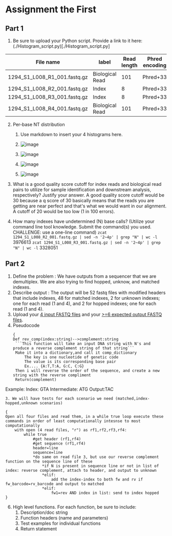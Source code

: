 # Assignment the First

## Part 1
1. Be sure to upload your Python script. Provide a link to it here: (./Histogram_script.py)[./Histogram_script.py]

| File name | label | Read length | Phred encoding |
|---|---|---|---|
| 1294_S1_L008_R1_001.fastq.gz | Biological Read | 101 | Phred+33 |
| 1294_S1_L008_R2_001.fastq.gz | Index | 8 | Phred+33 |
| 1294_S1_L008_R3_001.fastq.gz | Index | 8 | Phred+33 |
| 1294_S1_L008_R4_001.fastq.gz | Biological Read | 101 | Phred+33 |

2. Per-base NT distribution
    1. Use markdown to insert your 4 histograms here.
    2. ![image](https://github.com/sydneycham/Demultiplexing/assets/115667425/702084fb-b66e-4879-83ee-a5e12e74581d)

    3. ![image](https://github.com/sydneycham/Demultiplexing/assets/115667425/488d8f24-ac40-484c-bef2-65b6c12123e2)
    4. ![image](https://github.com/sydneycham/Demultiplexing/assets/115667425/7211a962-c38f-4e0e-ab2c-e87598fb4266)
    5. ![image](https://github.com/sydneycham/Demultiplexing/assets/115667425/f74b5587-93f0-4c8e-8174-5a4343cdcda4)

3. What is a good quality score cutoff for index reads and biological read pairs to utilize for sample identification and downstream analysis, respectively? Justify your answer.
   A good quality score cutoff would be 30 because a q score of 30 basically means that the reads you are getting are near perfect and that's what we would want in our alignment. A cutoff of 20 would be too low (1 in 100 errors). 

4. How many indexes have undetermined (N) base calls? (Utilize your command line tool knowledge. Submit the command(s) you used. CHALLENGE: use a one-line command)
```zcat 1294_S1_L008_R2_001.fastq.gz | sed -n '2~4p' | grep "N" | wc -l```
3976613
```zcat 1294_S1_L008_R3_001.fastq.gz | sed -n '2~4p' | grep "N" | wc -l```
3328051


    
## Part 2
1. Define the problem : We have outputs from a sequencer that we are demultiplex. We are also trying to find hopped, unknow, and matched indexes.
2. Describe output : The output will be 52 fastq files with modified headers that include indexes, 48 for matched indexes, 2 for unknown indexes; one for each read (1 and 4), and 2 for hopped indexes; one for each read (1 and 4). 
3. Upload your [4 input FASTQ files](../TEST-input_FASTQ) and your [>=6 expected output FASTQ files](../TEST-output_FASTQ).
4. Pseudocode
   ```
   {
   Def rev_comp(index:string)-->complement:string
    ```This function will take an input DNA string with N's and produce a reverse complement string of that string```
    Make it into a dictionary,and call it comp_dictionary 
        The key is one nucleotide of genetic code
        The value is its corresponding base pair 
        Ex.... {A:T,T:A, G:C, C:G} 
    Then i will reverse the order of the sequence, and create a new string with the reverse compliment
    Return(complement)
Example:
Index: GTA
    Intermediate: ATG
Output:TAC
   
    3. We will have tests for each scenario we need (matched,index-hopped,unknown scenarios)
```
{
Open all four files and read them, in a while true loop execute these commands in order of least computationally intesnse to most computationally
    with open (4 read files, "r") as rf1,rf2,rf3,rf4:
        while true
            #get header (rf1,rf4)
            #get sequence (rf1,rf4)
            header=line
            sequence=line
            *do same on read file 3, but use our reverse complement function on the sequence line of these 
                *if N is present in sequence line or not in list of index: reverse complement, attach to header, and output to unknown
                *elif:
                    add the index-index to both fw and rv if fw_barcode=rv_barcode and output to matched 
                *elif: 
                    fw1=rev AND index in list: send to index hopped
}
 ```
6. High level functions. For each function, be sure to include:
    1. Description/doc string
    2. Function headers (name and parameters)
    3. Test examples for individual functions
    4. Return statement
